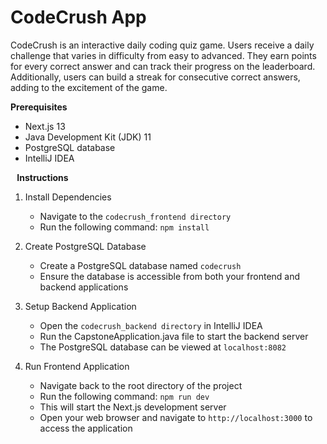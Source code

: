 # CodeCrush App

CodeCrush is an interactive daily coding quiz game. Users receive a daily challenge that varies in difficulty from easy to advanced. They earn points for every correct answer and can track their progress on the leaderboard. Additionally, users can build a streak for consecutive correct answers, adding to the excitement of the game.

**Prerequisites**

* Next.js 13
* Java Development Kit (JDK) 11
* PostgreSQL database
* IntelliJ IDEA

⠀**Instructions**

1. Install Dependencies
   * Navigate to the `codecrush_frontend directory`
   * Run the following command: `npm install`

2. Create PostgreSQL Database
   * Create a PostgreSQL database named `codecrush`
   * Ensure the database is accessible from both your frontend and backend applications
   
3. Setup Backend Application
   * Open the `codecrush_backend directory` in IntelliJ IDEA
   * Run the CapstoneApplication.java file to start the backend server
   * The PostgreSQL database can be viewed at `localhost:8082`

4. Run Frontend Application
   * Navigate back to the root directory of the project
   * Run the following command: `npm run dev`
   * This will start the Next.js development server
   * Open your web browser and navigate to `http://localhost:3000` to access the application
